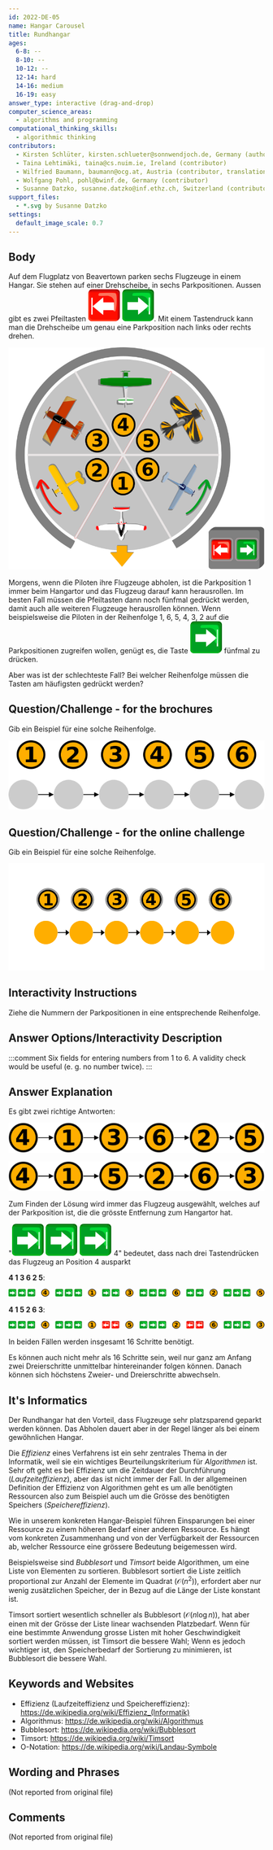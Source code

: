 ```yaml
---
id: 2022-DE-05
name: Hangar Carousel
title: Rundhangar
ages:
  6-8: --
  8-10: --
  10-12: --
  12-14: hard
  14-16: medium
  16-19: easy
answer_type: interactive (drag-and-drop)
computer_science_areas:
  - algorithms and programming
computational_thinking_skills:
  - algorithmic thinking
contributors:
  - Kirsten Schlüter, kirsten.schlueter@sonnwendjoch.de, Germany (author)
  - Taina Lehtimäki, taina@cs.nuim.ie, Ireland (contributor)
  - Wilfried Baumann, baumann@ocg.at, Austria (contributor, translation from English into German)
  - Wolfgang Pohl, pohl@bwinf.de, Germany (contributor)
  - Susanne Datzko, susanne.datzko@inf.ethz.ch, Switzerland (contributor, graphics)
support_files:
  - *.svg by Susanne Datzko
settings:
  default_image_scale: 0.7
---
```


[exp1]: graphics/2022-DE-05-explanation1_new_compatible.svg "Erklärung 1 (470px)"
[exp2]: graphics/2022-DE-05-explanation2_new_compatible.svg "Erklärung 2 (470px)"
[ques]: graphics/2022-DE-05-question_new_compatible.svg "Frage"
[sol1]: graphics/2022-DE-05-solution1_new_compatible.svg "Lösung 1"
[sol2]: graphics/2022-DE-05-solution2_new_compatible.svg "Lösung 2"
[arrL]: graphics/2022-DE-05-taskbody_buttonleft.svg "Linkspfeil (15px)"
[arrR]: graphics/2022-DE-05-taskbody_buttonright.svg "Rechtspfeil (15px)"
[tsk]: graphics/2022-DE-05-taskbody_compatible.svg "Rundhangar"
[ques-int]: interactivity/2022-DE-05-question_interactive.svg "Rundhangar"

## Body

Auf dem Flugplatz von Beavertown parken sechs Flugzeuge in einem Hangar. Sie stehen auf einer Drehscheibe, in sechs Parkpositionen. Aussen gibt es zwei Pfeiltasten ![arrL] ![arrR]. Mit einem Tastendruck kann man die Drehscheibe um genau eine Parkposition nach links oder rechts drehen. 

![tsk]

Morgens, wenn die Piloten ihre Flugzeuge abholen, ist die Parkposition 1 immer beim Hangartor und das Flugzeug darauf kann herausrollen. Im besten Fall müssen die Pfeiltasten dann noch fünfmal gedrückt werden, damit auch alle weiteren Flugzeuge herausrollen können. Wenn beispielsweise die Piloten in der Reihenfolge 1, 6, 5, 4, 3, 2 auf die Parkpositionen zugreifen wollen, genügt es, die Taste ![arrR] fünfmal zu drücken.

Aber was ist der schlechteste Fall? Bei welcher Reihenfolge müssen die Tasten am häufigsten gedrückt werden?


## Question/Challenge - for the brochures

Gib ein Beispiel für eine solche Reihenfolge.

![ques]

## Question/Challenge - for the online challenge

Gib ein Beispiel für eine solche Reihenfolge.

![ques-int]

## Interactivity Instructions

Ziehe die Nummern der Parkpositionen in eine entsprechende Reihenfolge.

## Answer Options/Interactivity Description

<!-- empty -->

:::comment
Six fields for entering numbers from 1 to 6. A validity check would be useful (e. g. no number twice).
:::


## Answer Explanation

Es gibt zwei richtige Antworten:

![sol1]

![sol2]

Zum Finden der Lösung wird immer das Flugzeug ausgewählt, welches auf der Parkposition ist, die die grösste Entfernung zum Hangartor hat.

"![arrR] ![arrR] ![arrR]  4" bedeutet, dass nach drei Tastendrücken das Flugzeug an Position 4 ausparkt

**4 1 3 6 2 5**:

![exp1]

**4 1 5 2 6 3**:

![exp2]

In beiden Fällen werden insgesamt 16 Schritte benötigt.

Es können auch nicht mehr als 16 Schritte sein, weil nur ganz am Anfang zwei Dreierschritte unmittelbar hintereinander folgen können. Danach können sich höchstens Zweier- und Dreierschritte abwechseln.


## It's Informatics

Der Rundhangar hat den Vorteil, dass Flugzeuge sehr platzsparend geparkt werden können. Das Abholen dauert aber in der Regel länger als bei einem gewöhnlichen Hangar.

Die _Effizienz_ eines Verfahrens ist ein sehr zentrales Thema in der Informatik, weil sie ein wichtiges Beurteilungskriterium für _Algorithmen_ ist. Sehr oft geht es bei Effizienz um die Zeitdauer der Durchführung (_Laufzeiteffizienz_), aber das ist nicht immer der Fall. In der allgemeinen Definition der Effizienz von Algorithmen geht es um alle benötigten Ressourcen also zum Beispiel auch um die Grösse des benötigten Speichers (_Speichereffizienz_).

Wie in unserem konkreten Hangar-Beispiel führen Einsparungen bei einer Ressource zu einem höheren Bedarf einer anderen Ressource. Es hängt vom konkreten Zusammenhang und von der Verfügbarkeit der Ressourcen ab, welcher Ressource eine grössere Bedeutung beigemessen wird.

Beispielsweise sind _Bubblesort_ und _Timsort_ beide Algorithmen, um eine Liste von Elementen zu sortieren. Bubblesort sortiert die Liste zeitlich proportional zur Anzahl der Elemente im Quadrat ($\mathcal{O}(n^2)$), erfordert aber nur wenig zusätzlichen Speicher, der in Bezug auf die Länge der Liste konstant ist.

Timsort sortiert wesentlich schneller als Bubblesort ($\mathcal{O}(n\log{}n)$), hat aber einen mit der Grösse der Liste linear wachsenden Platzbedarf. Wenn für eine bestimmte Anwendung grosse Listen mit hoher Geschwindigkeit sortiert werden müssen, ist Timsort die bessere Wahl; Wenn es jedoch wichtiger ist, den Speicherbedarf der Sortierung zu minimieren, ist Bubblesort die bessere Wahl.


## Keywords and Websites

 - Effizienz (Laufzeiteffizienz und Speichereffizienz): https://de.wikipedia.org/wiki/Effizienz_(Informatik)
 - Algorithmus: https://de.wikipedia.org/wiki/Algorithmus
 - Bubblesort: https://de.wikipedia.org/wiki/Bubblesort
 - Timsort: https://de.wikipedia.org/wiki/Timsort
 - O-Notation: https://de.wikipedia.org/wiki/Landau-Symbole

## Wording and Phrases

(Not reported from original file)


## Comments

(Not reported from original file)
